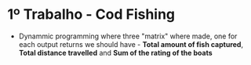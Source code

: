 # 1º Trabalho - Cod Fishing

- Dynammic programming where three "matrix" where made, one for each output returns we should have - **Total amount of fish captured**, **Total distance travelled** and **Sum of the rating of the boats**
